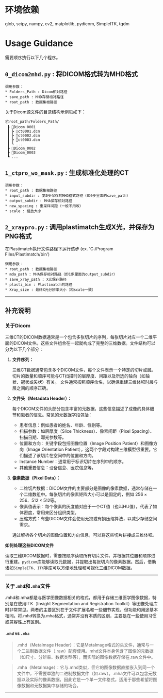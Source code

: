 # 环境依赖
glob, scipy, numpy, cv2, matplotlib, pydicom, SimpleITK, tqdm

# Usage Guidance

需要顺序执行以下几个程序。

## `0_dicom2mhd.py` : 将DICOM格式转为MHD格式

    调用参数：
    * Folders_Path : Dicom相对路径
    * save_path : MHD存储相对路径
    * root_path : 数据集根路径

关于Dicom源文件的目录结构示例见如下：

```
📦root_path/Folders_Path/
 ┣ 📂Dicom_0001
 ┃ ┣ 📜ct0001.dcm
 ┃ ┣ 📜ct0002.dcm
 ┃ ┣ 📜ct0003.dcm
 ┃ ┗ ...
 ┣ 📂Dicom_0002
 ┣ 📂Dicom_0003
 ┗ ...
```

## `1_ctpro_wo_mask.py` : 生成标准化处理的CT

    调用参数：
    * root_path : 数据集根路径
    * input_subdir : 第0步保存的MHD格式路径（即0步里面的save_path）
    * output_subdir : MHA保存相对路径
    * new_spacing : 重采样间距（一般不用改）
    * scale : 缩放大小
  
## `2_xraypro.py` : 调用plastimatch生成X光，并保存为PNG格式

在Plastimatch执行文件路径下运行该步 (ex. 'C:/Program Files/Plastimatch/bin')

    调用参数：
    * root_path : 数据集根路径
    * mda_path : MHA保存相对路径（即1步里面的output_subdir）
    * save_xray_path : X光保存路径
    * plasti_bin : Plastimatch的路径
    * Xray_size : 最终X光分辨率大小（和scale一致）
  
---

## 补充说明

### 关于Dicom

三维CT的DICOM数据通常是一个包含多张切片的序列，每张切片对应一个二维平面的DICOM文件。这些文件组合在一起就构成了完整的三维数据。文件结构可以分为以下几个部分：

1. **文件序列：**

    三维CT数据通常包含多个DICOM文件，每个文件表示一个特定的切片或层。
    切片的数量和顺序可能与CT扫描时的层厚度、间距以及所选的轴向（如轴状、冠状或矢状）有关。
    文件通常按照顺序命名，以确保重建三维体积时层与层之间的顺序正确。

2. **文件头（Metadata Header）：**

    每个DICOM文件的头部分包含丰富的元数据，这些信息描述了成像的具体细节和患者的信息。常见的元数据字段包括：

    + 患者信息：例如患者的姓名、年龄、性别等。
    + 扫描参数：如层厚度（Slice Thickness）、像素间距（Pixel Spacing）、扫描日期、曝光参数等。
    + 位置和方向：关键字段包括图像位置（Image Position Patient）和图像方向（Image Orientation Patient），这两个字段对构建三维模型很重要。它们描述了该切片在空间中的位置和方向。
    + Instance Number：通常用于标识切片在序列中的顺序。
    + 其他重要信息：设备信息、医院信息等。
  
3. **像素数据（Pixel Data）：**
   
   + 二维切片数据：DICOM文件的主要部分是图像的像素数据，通常存储在一个二维数组中。每张切片的像素矩阵大小可以是固定的，例如
   $256\times256$、$512\times512$等。
   + 像素值表示：每个像素的灰度值对应于一个CT值（也叫HU值），代表了物体密度，常用来区分组织类型。
   + 压缩方式：有些DICOM文件会使用无损或有损压缩算法，以减少存储空间需求。

   通过解析各个切片的图像位置和方向信息，可以将这些切片拼接成三维体积。

**如何处理这些DICOM文件**

读取三维DICOM数据时，需要按顺序读取所有切片文件，并根据其位置和顺序进行重建。``pydicom``库能够读取元数据，并提取出每张切片的像素数据。然后，借助诸如``SimpleITK``、``ITK``等库可以方便地处理和可视化三维DICOM数据。

---
### 关于``.mhd``和``.mha``文件

.mhd和.mha都是与医学图像数据相关的格式，都用于存储三维医学图像数据，特别是在使用ITK（Insight Segmentation and Registration Toolkit）等图像处理库时非常常见。两者的主要区别在于文件扩展名和一些细节实现，但功能和用途基本相同。将.mhd转换为.mha格式，通常并没有本质的区别，主要是在一些使用习惯或兼容性上有区别。

#### ``.mhd`` vs ``.mha``

> .mhd（MetaImage Header）：它是MetaImage格式的头文件，通常与一个二进制数据文件（.raw）配套使用。mhd文件本身包含了图像的元数据（如尺寸、分辨率、数据类型等），而实际的图像数据存储在.raw文件中。

> .mha（MetaImage）：它与.mhd类似，但它的图像数据直接嵌入到同一个文件中，不需要单独的二进制数据文件（如.raw）。.mha文件可以包含元数据以及实际的像素数据，因此它是一个单一文件格式，适用于那些希望将图像数据和元数据集中存储的场合。

---
